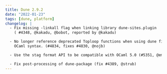 ```yaml
---
title: Dune 2.9.2
date: "2022-01-23"
tags: [dune, platform]
changelog: |
  - Fix missing -linkall flag when linking library dune-sites.plugin
    ( #4348, @kakadu, @bobot, reported by @kakadu)

  - No longer reference deprecated Toploop functions when using dune files in
    OCaml syntax. (#4834, fixes #4830, @nojb)

  - Use the stag format API to be compatible with OCaml 5.0 (#5351, @emillon).

  - Fix post-processing of dune-package (fix #4389, @strub)
---
```

